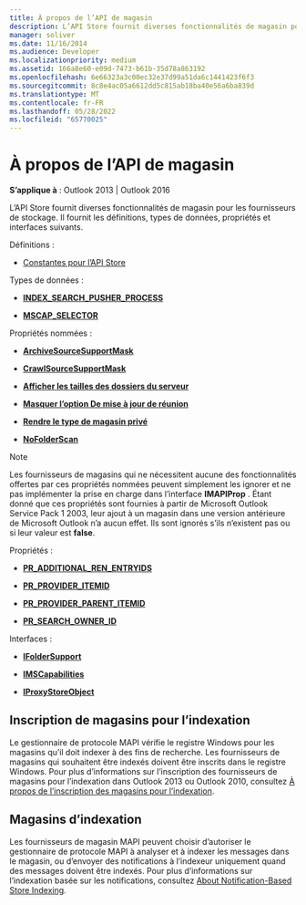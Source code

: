 ```yaml
---
title: À propos de l’API de magasin
description: L’API Store fournit diverses fonctionnalités de magasin pour les fournisseurs de stockage. Cet article décrit les définitions, types de données, propriétés et interfaces associés.
manager: soliver
ms.date: 11/16/2014
ms.audience: Developer
ms.localizationpriority: medium
ms.assetid: 166a8e60-e09d-7473-b61b-35d78a863192
ms.openlocfilehash: 6e66323a3c00ec32e37d99a51da6c1441423f6f3
ms.sourcegitcommit: 8c8e4ac05a6612dd5c815ab18ba40e56a6ba839d
ms.translationtype: MT
ms.contentlocale: fr-FR
ms.lasthandoff: 05/28/2022
ms.locfileid: "65770025"
---
```

# <a name="about-the-store-api"></a>À propos de l’API de magasin

  
  
**S’applique à** : Outlook 2013 | Outlook 2016 
  
L’API Store fournit diverses fonctionnalités de magasin pour les fournisseurs de stockage. Il fournit les définitions, types de données, propriétés et interfaces suivants.
  
Définitions :
  
- [Constantes pour l’API Store](mapi-constants.md)
    
Types de données :
  
- **[INDEX_SEARCH_PUSHER_PROCESS](index_search_pusher_process.md)**
    
- **[MSCAP_SELECTOR](mscap_selector.md)**
    
Propriétés nommées :
  
- **[ArchiveSourceSupportMask](archivesourcesupportmask.md)**
    
- **[CrawlSourceSupportMask](crawlsourcesupportmask.md)**
    
- **[Afficher les tailles des dossiers du serveur](display-server-folder-sizes-property.md)**
    
- **[Masquer l’option De mise à jour de réunion](hide-meeting-update-option-property.md)**
    
- **[Rendre le type de magasin privé](make-store-type-private-property.md)**
    
- **[NoFolderScan](nofolderscan.md)**
    
> [!NOTE]
> Les fournisseurs de magasins qui ne nécessitent aucune des fonctionnalités offertes par ces propriétés nommées peuvent simplement les ignorer et ne pas implémenter la prise en charge dans l’interface **IMAPIProp** . Étant donné que ces propriétés sont fournies à partir de Microsoft Outlook Service Pack 1 2003, leur ajout à un magasin dans une version antérieure de Microsoft Outlook n’a aucun effet. Ils sont ignorés s’ils n’existent pas ou si leur valeur est **false**. 
  
Propriétés :
  
- **[PR_ADDITIONAL_REN_ENTRYIDS](pidtagadditionalrenentryids-canonical-property.md)**
    
- **[PR_PROVIDER_ITEMID](pidtagprovideritemid-canonical-property.md)**
    
- **[PR_PROVIDER_PARENT_ITEMID](pidtagproviderparentitemid-canonical-property.md)**
    
- **[PR_SEARCH_OWNER_ID](pidtagsearchownerid-canonical-property.md)**
    
Interfaces :
  
- **[IFolderSupport](ifoldersupportiunknown.md)**
    
- **[IMSCapabilities](imscapabilitiesiunknown.md)**
    
- **[IProxyStoreObject](iproxystoreobject.md)**
    
## <a name="registering-stores-for-indexing"></a>Inscription de magasins pour l’indexation

Le gestionnaire de protocole MAPI vérifie le registre Windows pour les magasins qu’il doit indexer à des fins de recherche. Les fournisseurs de magasins qui souhaitent être indexés doivent être inscrits dans le registre Windows. Pour plus d’informations sur l’inscription des fournisseurs de magasins pour l’indexation dans Outlook 2013 ou Outlook 2010, consultez [À propos de l’inscription des magasins pour l’indexation](about-registering-stores-for-indexing.md).
  
## <a name="indexing-stores"></a>Magasins d’indexation

Les fournisseurs de magasin MAPI peuvent choisir d’autoriser le gestionnaire de protocole MAPI à analyser et à indexer les messages dans le magasin, ou d’envoyer des notifications à l’indexeur uniquement quand des messages doivent être indexés. Pour plus d’informations sur l’indexation basée sur les notifications, consultez [About Notification-Based Store Indexing](about-notification-based-store-indexing.md).
  

